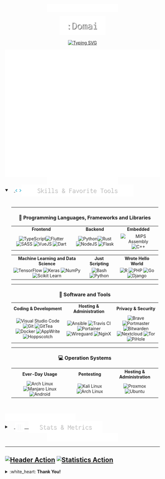 <div style="text-align: center;">
<img src="./assets/animation/wave_top.svg" align="top">

<p align="center">
<a href="https://github.com/domai-tb"><img src="./assets/text/domai.svg" height=60px alt=":Domai" /></a>
</p>

<p align="center">
<a href="https://github.com/domai-tb"><img src="https://readme-typing-svg.demolab.com?font=Inconsolata&size=25&pause=1000&color=FFFFFF&center=true&vCenter=true&width=600&lines=%F0%9F%97%A1+Penetration+Tester+by+Profession+;%F0%9F%9B%B8+Reasearcher+%26+Student+by+Curiosity;%F0%9F%95%8A+I+Use+Arch+Linux+btw+%CA%95%E1%B5%94%E1%B4%A5%E1%B5%94%CA%94;%F0%9F%AA%84+Full+Stack+Developer+by+Team;%F0%9F%96%A5+Running+a+Home+Lab+by+Experimenting" alt="Typing SVG" /></a>
</p>

<img src="./assets/metrics/lowlighter/header.svg" align="center">

<img src="./assets/animation/seperator.svg" align="center">

</div>

<details open> 
  <summary>&emsp;<a href="#space_invader-programming-and-markup-languages">
    <img src="./assets/animation/skills.webp" width=20px style="vertical-align:middle;"><img src="./assets/text/skills_tools.svg" height=40px style="vertical-align:middle;"></a>
  </summary>

  <div style="width: 95%;margin:auto;padding: 20px;">

  <center>

  ---
  ### :space_invader: **Programming Languages, Frameworks and Libraries**

  | | | | 
  |:-------------------------:|:-------------------------:|:-------------------------:|
  | **Frontend** | **Backend** | **Embedded** |
  |<img alt="TypeScript" src="https://img.shields.io/badge/TypeScript-007ACC.svg?logo=typescript&style=flat-square&logoColor=white"><img alt="Flutter" src="https://img.shields.io/badge/Flutter-%2302569B.svg?style=flat-square&logo=Flutter&logoColor=white"> <img alt="SASS" src="https://img.shields.io/badge/Sass-CC6699.svg?logo=sass&style=flat-square&logoColor=white"> <img alt="VueJS" src="https://img.shields.io/badge/Vue.js-4FC08D.svg?logo=vue.js&style=flat-square&logoColor=white"> <img alt="Dart" src="https://img.shields.io/badge/Dart-%230175C2.svg?style=flat-square&logo=dart&logoColor=white">|<img alt="Python" src="https://img.shields.io/badge/Python-14354C.svg?logo=python&&style=flat-square&logoColor=white"><img alt="Rust" src="https://img.shields.io/badge/Rust-%23000000.svg?logo=rust&style=flat-square&logoColor=white"> <img alt="NodeJS" src="https://img.shields.io/badge/Node.js-6DA55F?style=flat-square&logo=node.js&logoColor=white"> <img alt="Flask" src="https://img.shields.io/badge/Flask-000000.svg?logo=flask&&style=flat-square&logoColor=white">|<img alt="MIPS Assembly" src="https://img.shields.io/badge/Assembly-525252.svg?logo=ARM&style=flat-square&logoColor=white"> <img alt="C++" src="https://custom-icon-badges.demolab.com/badge/C++-9C033A.svg?logo=cpp2&&style=flat-square&logoColor=white">|

  | | | |
  |:-------------------------:|:-------------------------:|:-------------------------:|
  | **Machine Learning and Data Science** | **Just Scripting** | **Wrote Hello World** |
  |<img alt="TensorFlow" src="https://img.shields.io/badge/TensorFlow-FF6F00.svg?logo=TensorFlow&&style=flat-square&logoColor=white"> <img alt="Keras" src="https://img.shields.io/badge/Keras-%23D00000.svg?style=flat-square&logo=Keras&logoColor=white"> <img alt="NumPy" src="https://img.shields.io/badge/Numpy-013243.svg?logo=numpy&&style=flat-square&logoColor=white"> <img alt="Scikit Learn" src="https://img.shields.io/badge/scikit--learn-%23F7931E.svg?style=flat-square&logo=scikit-learn&logoColor=white">|<img alt="Bash" src="https://img.shields.io/badge/Bash-121011.svg?logo=gnu-bash&&style=flat-square&logoColor=white"> <img alt="Python" src="https://img.shields.io/badge/Python-14354C.svg?logo=python&&style=flat-square&logoColor=white">|<img alt="R" src="https://img.shields.io/badge/R-276DC3.svg?logo=r&&style=flat-square&logoColor=white"> <img alt="PHP" src="https://img.shields.io/badge/PHP-777BB4.svg?logo=php&&style=flat-square&logoColor=white"> <img alt="Go" src="https://img.shields.io/badge/Go-%2300ADD8.svg?style=flat-square&logo=go&logoColor=white"> <img alt="Django" src="https://img.shields.io/badge/Django-%23092E20.svg?style=flat-square&logo=django&logoColor=white">

  ---
  ### :wrench: **Software and Tools**

  | | | |
  |:-------------------------:|:-------------------------:|:-------------------------:|
  | **Coding & Development** | **Hosting & Administration** | **Privacy & Security** |
  |<img alt="Visual Studio Code" src="https://img.shields.io/badge/Code_OSS-0078d7.svg?logo=visual-studio-code&&style=flat-square&logoColor=white"> <img alt="Git" src="https://img.shields.io/badge/Git-F05033.svg?logo=git&&style=flat-square&logoColor=white"> <img alt="GitTea" src="https://img.shields.io/badge/Gitea-34495E?style=flat-square&logo=gitea&logoColor=5D9425)"> <img alt="Docker" src="https://img.shields.io/badge/Docker-%230db7ed.svg?style=flat-square&logo=docker&logoColor=white"> <img alt="AppWrite" src="https://img.shields.io/badge/-AppWrite-ff0000?logo=appwrite&&style=flat-square&logoColor=white"> <img alt="Hoppscotch" src="https://img.shields.io/badge/Hoppscotch-31C48D?logo=hoppscotch&&style=flat-square&logoColor=white">|<img alt="Ansible" src="https://img.shields.io/badge/Ansible-%231A1918.svg?style=flat-square&logo=ansible&logoColor=white"> <img alt="Travis CI" src="https://img.shields.io/badge/travis%20ci-%232B2F33.svg?style=flat-square&logo=travis&logoColor=white"> <img alt="Portainer" src="https://img.shields.io/badge/Portainer-13BEF9.svg?style=flat-square&logo=portainer&logoColor=white"> <img alt="Wireguard" src="https://img.shields.io/badge/Wireguard-%2388171A.svg?style=flat-square&logo=wireguard&logoColor=white"> <img alt="NginX" src="https://img.shields.io/badge/NginX-%23009639?style=flat-square&logo=nginx&logoColor=white">|<img alt="Brave" src="https://img.shields.io/badge/-Brave-FB542B?logo=brave&&style=flat-square&logoColor=white"><img alt="Portmaster" src="https://img.shields.io/badge/Portmaster-000000?logo=adguard&&style=flat-square&logoColor=white"> <img alt="Bitwarden" src="https://img.shields.io/badge/Bitwarden-175DDC?logo=bitwarden&&style=flat-square&logoColor=white"> <img alt="Nextcloud" src="https://img.shields.io/badge/NextCloud-0B94DE?style=flat-square&logo=nextcloud&logoColor=white"> <img alt="Tor" src="https://img.shields.io/badge/Tor-7D4698?style=flat-square&logo=Tor-Browser&logoColor=white"> <img alt="PiHole" src="https://img.shields.io/badge/pihole-%2396060C.svg?style=fflat-square&logo=pi-hole&logoColor=white">

  ---
  ### :computer: **Operation Systems**
  
  | | | |
  |:-------------------------:|:-------------------------:|:-------------------------:|
  | **Ever-Day Usage** | **Pentesting** | **Hosting & Administration** |
  |<img alt="Arch Linux" src="https://img.shields.io/badge/Arch%20Linux-1793D1.svg?logo=arch-linux&&style=flat-square&logoColor=white"> <img alt="Manjaro Linux" src="https://img.shields.io/badge/Manjaro-35BF5C?style=flat-square&logo=Manjaro&logoColor=white"> <img alt="Android" src="https://img.shields.io/badge/Android-3DDC84?style=flat-square&logo=android&logoColor=white">|<img alt="Kali Linux" src="https://img.shields.io/badge/Kali-268BEE?style=flat-square&logo=kalilinux&logoColor=white"> <img alt="Arch Linux" src="https://img.shields.io/badge/Arch%20Linux-000000?logo=arch-linux&style=flat-square&logoColor=white">|<img alt="Proxmox" src="https://img.shields.io/badge/Proxmox-orange?style=flat-square&logo=proxmox&logoColor=white"> <img alt="Ubuntu" src="https://img.shields.io/badge/Ubuntu-E95420?style=flat-square&logo=ubuntu&logoColor=white">

  </center>

</details>

<br>
<img src="./assets/animation/seperator.svg" align="center">

<details> 
  <summary>&emsp;<a href="#">
    <img src="./assets/animation/stats.webp" width=30px style="vertical-align:middle;">&emsp;<img src="./assets/text/stats_metrics.svg" height=40px style="vertical-align:middle;"></a>
  </summary>

<div style="width:95%;margin:auto;padding:20px">

  <img src="./assets/metrics/lowlighter/statistics.svg" align="center">

  | | | | 
  |:-------------------------:|:-------------------------:|:-------------------------:|
  |<img src="./assets/metrics/profile-summary-cards/github_dark/1-repos-per-language.svg">|<img src="./assets/animation/about_me.gif" style="height:40px">|<img src="./assets/metrics/profile-summary-cards/github_dark/2-most-commit-language.svg">|

</div>
</details>

<div style="text-align: center;"><img src="./assets/animation/wave_bottom.svg" align="bottom"></div>

---
[![Header Action](https://github.com/domai-tb/domai-tb/actions/workflows/lowlighter-metrics-header.yml/badge.svg)](https://github.com/domai-tb/domai-tb/actions/workflows/lowlighter-metrics-header.yml)
[![Statistics Action](https://github.com/domai-tb/domai-tb/actions/workflows/lowlighter-metrics-statistics.yml/badge.svg)](https://github.com/domai-tb/domai-tb/actions/workflows/lowlighter-metrics-statistics.yml)
--

<div style="display:flex;justify-content: space-between;">
<details align="left" close>
<summary>:white_heart: <b>Thank You!</b></summary>
  
<br>

<img src="https://github.com/Trilokia.png?size=32" style="border-radius:50%;vertical-align:middle;">&emsp;[Abhinandan Trilokia](https://github.com/Trilokia): Inspiration for the animated waves

<img src="https://github.com/0xabdulkhalid.png?size=32" style="border-radius:50%;vertical-align:middle;">&emsp;[Abdul Khalid](https://github.com/0xabdulkhalid): Inspiration for the section .gif

<img src="https://github.com/DenverCoder1.png?size=32" style="border-radius:50%;vertical-align:middle;">&emsp;[Jonah Lawrence](https://github.com/DenverCoder1): Readme typing svg
  
<img src="https://github.com/Ileriayo.png?size=32" style="border-radius:50%;vertical-align:middle;">&emsp;[Ileriayo Adebiyi](https://github.com/Ileriayo): Markdown bage collection

</div>
</details>

</div>